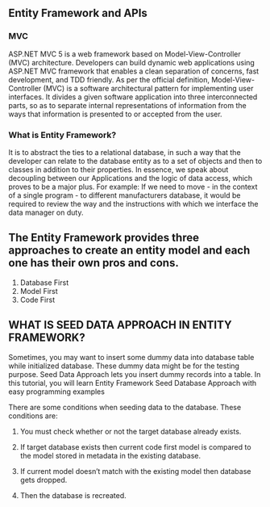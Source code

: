
## Entity Framework and APIs

### MVC

ASP.NET MVC 5 is a web framework based on Model-View-Controller (MVC) architecture. Developers can build dynamic web applications using ASP.NET MVC framework that enables a clean separation of concerns, fast development, and TDD friendly.
As per the official definition, Model-View-Controller (MVC) is a software architectural pattern for implementing user interfaces. It divides a given software application into three interconnected parts, so as to separate internal representations of information from the ways that information is presented to or accepted from the user.

### What is Entity Framework?

 It is to abstract the ties to a relational database, in such a way that the developer can relate to the database entity as to a set of objects and then to classes in addition to their properties. In essence, we speak about decoupling between our Applications and the logic of data access, which proves to be a major plus. For example: If we need to move - in the context of a single program - to different manufacturers database, it would be required to review the way and the instructions with which we interface the data manager on duty.
 
## The Entity Framework provides three approaches to create an entity model and each one has their own pros and cons.
1. Database First
2. Model First
3. Code First


## WHAT IS SEED DATA APPROACH IN ENTITY FRAMEWORK?
Sometimes, you may want to insert some dummy data into database table while initialized database. These dummy data might be for the testing purpose. Seed Data Approach lets you insert dummy records into a table. In this tutorial, you will learn Entity Framework Seed Database Approach with easy programming examples

There are some conditions when seeding data to the database. These conditions are:

1. You must check whether or not the target database already exists.

2. If target database exists then current code first model is compared to the model stored in metadata in the existing database.

3. If current model doesn’t match with the existing model then database gets dropped.

4. Then the database is recreated.

## 